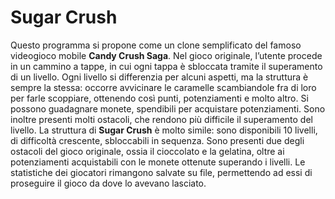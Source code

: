 # Sugar Crush

Questo programma si propone come un clone semplificato del famoso videogioco mobile **Candy Crush Saga**.
Nel gioco originale, l’utente procede in un cammino a tappe, in cui ogni tappa è sbloccata tramite il superamento di un livello.
Ogni livello si differenzia per alcuni aspetti, ma la struttura è sempre la stessa: occorre avvicinare le caramelle scambiandole fra di loro per farle scoppiare, ottenendo così punti, potenziamenti e molto altro.
Si possono guadagnare monete, spendibili per acquistare potenziamenti.
Sono inoltre presenti molti ostacoli, che rendono più difficile il superamento del livello.
La struttura di **Sugar Crush** è molto simile: sono disponibili 10 livelli, di difficoltà crescente, sbloccabili in sequenza.
Sono presenti due degli ostacoli del gioco originale, ossia il cioccolato e la gelatina, oltre ai potenziamenti acquistabili con le monete ottenute superando i livelli.
Le statistiche dei giocatori rimangono salvate su file, permettendo ad essi di proseguire il gioco da dove lo avevano lasciato.
